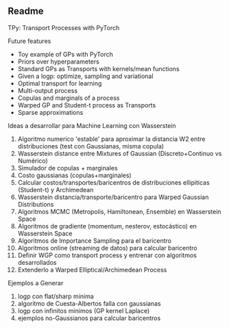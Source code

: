 ## Readme
TPy: Transport Processes with PyTorch

Future features
* Toy example of GPs with PyTorch
* Priors over hyperparameters
* Standard GPs as Transports with kernels/mean functions
* Given a logp: optimize, sampling and variational
* Optimal transport for learning
* Multi-output process
* Copulas and marginals of a process
* Warped GP and Student-t process as Transports
* Sparse approximations

Ideas a desarrollar para Machine Learning con Wasserstein
1. Algoritmo numerico 'estable' para aproximar la distancia W2 entre distribuciones (test con Gaussianas, misma copula)
2. Wasserstein distance entre Mixtures of Gaussian (Discreto+Continuo vs Numérico)
3. Simulador de copulas + marginales
4. Costo gaussianas (copulas+marginales)
5. Calcular costos/transportes/baricentros de distribuciones ellipiticas (Student-t) y Archimedean
6. Wasserstein distancia/transporte/baricentro para Warped Gaussian Distributions
7. Algoritmos MCMC (Metropolis, Hamiltonean, Ensemble) en Wasserstein Space
8. Algoritmos de gradiente (momentum, nesterov, estocástico) en Wasserstein Space
9. Algoritmos de Importance Sampling para el baricentro
10. Algoritmos online (streaming de datos) para calcular baricentro
11. Definir WGP como transport process y entrenar con algoritmos desarrollados
12. Extenderlo a Warped Elliptical/Archimedean Process

Ejemplos a Generar
1. logp con flat/sharp minima
2. algoritmo de Cuesta-Albertos falla con gaussianas
3. logp con infinitos minimos (GP kernel Laplace)
4. ejemplos no-Gaussianos para calcular baricentros